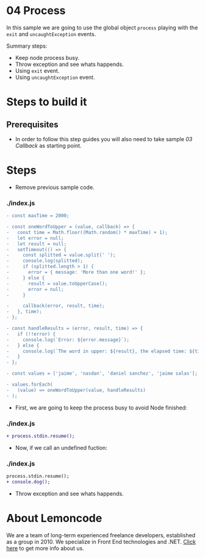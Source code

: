 # 04 Process

In this sample we are going to use the global object `process` playing with the `exit` and `uncaughtException` events.

Summary steps:

- Keep node process busy.
- Throw exception and see whats happends.
- Using `exit` event.
- Using `uncaughtException` event.

# Steps to build it

## Prerequisites

- In order to follow this step guides you will also need to take sample _03 Callback_ as starting point.

# Steps

- Remove previous sample code.

### ./index.js

```diff
- const maxTime = 2000;

- const oneWordToUpper = (value, callback) => {
-   const time = Math.floor((Math.random() * maxTime) + 1);
-   let error = null;
-   let result = null;
-   setTimeout(() => {
-     const splitted = value.split(' ');
-     console.log(splitted);
-     if (splitted.length > 1) {
-       error = { message: 'More than one word!' };
-     } else {
-       result = value.toUpperCase();
-       error = null;
-     }

-     callback(error, result, time);
-   }, time);
- };

- const handleResults = (error, result, time) => {
-   if (!!error) {
-     console.log(`Error: ${error.message}`);
-   } else {
-     console.log(`The word in upper: ${result}, the elapsed time: ${time} ms`);
-   }
- };

- const values = ['jaime', 'nasdan', 'daniel sanchez', 'jaime salas'];

- values.forEach(
-   (value) => oneWordToUpper(value, handleResults)
- );

```

- First, we are going to keep the process busy to avoid Node finished:

### ./index.js

```diff
+ process.stdin.resume();

```

- Now, if we call an undefined fuction:

### ./index.js

```diff
process.stdin.resume();
+ console.dog();

```

- Throw exception and see whats happends.

# About Lemoncode

We are a team of long-term experienced freelance developers, established as a group in 2010.
We specialize in Front End technologies and .NET. [Click here](http://lemoncode.net/services/en/#en-home) to get more info about us.
